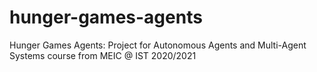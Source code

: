 # hunger-games-agents
Hunger Games Agents: Project for Autonomous Agents and Multi-Agent Systems course from MEIC @ IST 2020/2021
